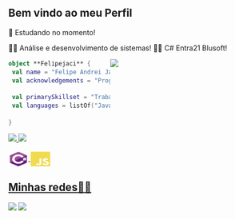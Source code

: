 ## Bem vindo ao meu Perfil ##



  🏫 Estudando no momento!
  
🧑‍🎓 Análise e desenvolvimento de sistemas!
🧑‍🎓 C# Entra21 Blusoft!
 
 <img align="right" width="300" src="https://i2.wp.com/allhtaccess.info/wp-content/uploads/2018/03/programming.gif?fit=1281%2C716&ssl=1" />

```kotlin
object **Felipejaci** {
 val name = "Felipe Andrei Jacinto"
 val acknowledgements = "Programador novato"
 
 val primarySkillset = "Trabalho em equipe, Comunicação"
 val languages = listOf("Java", "C#") 

}
```
 
  <div>
  <a href="https://github.com/Felipejaci">
  <img height="180em" src="https://github-readme-stats.vercel.app/api?username=Felipejaci&show_icons=true&theme=dracula&include_all_commits=true&count_private=true"/>
  <img height="180em" src="https://github-readme-stats.vercel.app/api/top-langs/?username=Felipejaci&layout=compact&langs_count=7&theme=dracula"/>
</div>
 
<div style="display: inline_block"><br>
  <img align="center" alt="Felipe-Csharp" height="30" width="40" src="https://raw.githubusercontent.com/devicons/devicon/master/icons/csharp/csharp-original.svg">
  <img align="center" alt="Felipe-Js" height="30" width="40" src="https://raw.githubusercontent.com/devicons/devicon/master/icons/javascript/javascript-plain.svg">
  
  </div>
  
  ##
  

   ## Minhas redes👨‍💻 ##
  <div>   
  <a href="https://www.instagram.com/felipe_aja" target="_blank"><img src="https://img.shields.io/badge/-Instagram-%23E4405F?style=for-the-badge&logo=instagram&logoColor=white" target="_blank"></a>
  <a href="https://www.linkedin.com/in/felipe-andrei-jacinto-873848215/" target="_blank"><img src="https://img.shields.io/badge/-LinkedIn-%230077B5?style=for-the-badge&logo=linkedin&logoColor=white" target="_blank"></a>
    
 
 
 
  </div>
 
